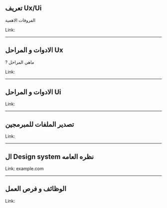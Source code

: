 ##  تعريف Ux/Ui
الفروفات
الاهمية





Link: 

-------------------------------------------------
## الادوات و المراحل Ux
? ماهي المراحل 







Link: 

-------------------------------------------------
## الادوات و المراحل Ui







Link: 

-------------------------------------------------
## تصدير الملفات للمبرمجين





Link: 

-------------------------------------------------
## ال  Design system  نظره العامه






Link: 
example.com

-------------------------------------------------
## الوظائف و فرص العمل





Link: 
